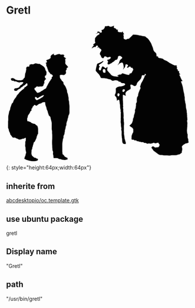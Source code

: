 # Gretl
![gretl.svg](/applications/icons/gretl.svg){: style="height:64px;width:64px"}
## inherite from
[abcdesktopio/oc.template.gtk](abcdesktopio/oc.template.gtk.md)
## use ubuntu package
gretl
## Display name
"Gretl"
## path
"/usr/bin/gretl"
